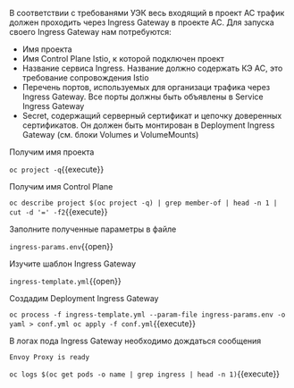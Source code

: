 В соответствии с требованями УЭК весь входящий в проект АС трафик должен проходить через Ingress Gateway в проекте АС.
Для запуска своего Ingress Gateway нам потребуются:

* Имя проекта
* Имя Control Plane Istio, к которой подключен проект
* Название сервиса Ingress. Название должно содержать КЭ АС, это требование сопровождения Istio
* Перечень портов, используемых для организаци трафика через Ingress Gateway. Все порты должны быть объявлены в Service
  Ingress Gateway
* Secret, содержащий серверный сертификат и цепочку доверенных сертификатов. Он должен быть монтирован в
  Deployment Ingress Gateway (см. блоки Volumes и VolumeMounts)

Получим имя проекта

`oc project -q`{{execute}}

Получим имя Control Plane

`oc describe project $(oc project -q) | grep member-of | head -n 1 | cut -d '=' -f2`{{execute}}

Заполните полученные параметры в файле

`ingress-params.env`{{open}}

Изучите шаблон Ingress Gateway 

`ingress-template.yml`{{open}}

Создадим Deployment Ingress Gateway

`oc process -f ingress-template.yml --param-file ingress-params.env -o yaml > conf.yml
oc apply -f conf.yml`{{execute}}

В логах пода Ingress Gateway необходимо дождаться сообщения

`Envoy Proxy is ready`

`oc logs $(oc get pods -o name | grep ingress | head -n 1)`{{execute}}
